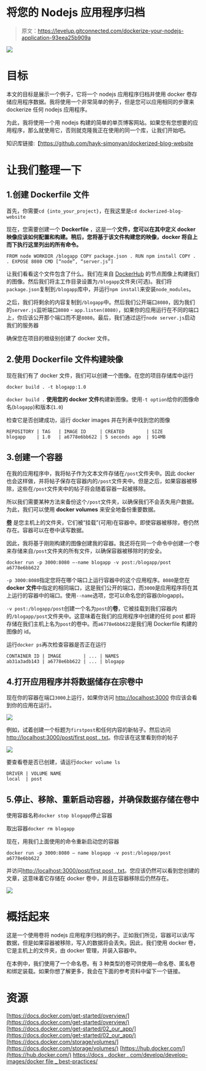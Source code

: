 # 将您的 Nodejs 应用程序归档

> 原文：<https://levelup.gitconnected.com/dockerize-your-nodejs-application-93eea25b909a>

![](img/f7faf2fb17eeb9b81afac5f3f67b55be.png)

# 目标

本文的目标是展示一个例子，它将一个 nodejs 应用程序归档并使用 docker 卷存储应用程序数据。我将使用一个非常简单的例子，但是您可以应用相同的步骤来 dockerize 任何 nodejs 应用程序。

为此，我将使用一个用 nodejs 构建的简单的单页博客网站。如果您有您想要的应用程序，那么就使用它，否则就克隆我正在使用的同一个库，让我们开始吧。

知识库链接:【https://github.com/hayk-simonyan/dockerized-blog-website 

# 让我们整理一下

## 1.创建 Dockerfile 文件

首先，你需要`cd {into_your_project}`，在我这里是`cd dockerized-blog-website`

现在，您需要创建一个 **Dockerfile** ，这是一个**文件，您可以在其中定义 docker 映像应该如何配置和构建。稍后，您将基于该文件构建您的映像，docker 将自上而下执行这里列出的所有命令。**

```
FROM node WORKDIR /blogapp COPY package.json . RUN npm install COPY . . EXPOSE 8080 CMD [“node”, “server.js”]
```

让我们看看这个文件包含了什么。我们在来自 [DockerHub](https://hub.docker.com/) 的节点图像上构建我们的图像。然后我们将主工作目录设置为`/blogapp`文件夹(可选)。我们将`package.json`复制到`/blogapp`库中，并运行`npm install`来安装`node_modules`。

之后，我们将剩余的内容复制到`/blogapp`中。然后我们公开端口`8080`，因为我们的`server.js`监听端口`8080` - `app.listen(8080)`，如果你的应用运行在不同的端口上，你应该公开那个端口而不是`8080`。最后，我们通过运行`node server.js`启动我们的服务器

确保您在项目的根级别创建了 docker 文件。

## 2.使用 Dockerfile 文件构建映像

现在我们有了 docker 文件，我们可以创建一个图像。在您的项目存储库中运行

`docker build . -t blogapp:1.0`

`docker build .` **使用您的 docker 文件**构建新图像。使用`-t option`给你的图像命名(`blogapp`)和版本(`1.0`)

检查它是否创建成功，运行 docker images 并在列表中找到您的图像

```
REPOSITORY | TAG   | IMAGE ID     | CREATED        | SIZE
blogapp    | 1.0   | a6778e6bb622 | 5 seconds ago  | 914MB
```

## 3.创建一个容器

在我的应用程序中，我将帖子作为文本文件存储在`/post`文件夹中。因此 docker 也会这样做，并将帖子保存在容器内的`/post`文件夹中。但是之后，如果容器被移除，这些在`/post`文件夹中的帖子将会随着容器一起被移除。

所以我们需要某种方法来备份这个`/post`文件夹，以确保我们不会丢失用户数据。为此，我们可以使用 **docker volumes** 来安全地备份重要数据。

[**卷**](https://docs.docker.com/storage/volumes/) 是您主机上的文件夹，它们被“挂载”(可用)在容器中。即使容器被移除，卷仍然存在。容器可以在卷中读写数据。

因此，我将基于刚刚构建的图像创建我的容器。我还将在同一个命令中创建一个卷来存储来自`/post`文件夹的所有文件，以确保容器被移除时的安全。

```
docker run -p 3000:8080 —-name blogapp -v post:/blogapp/post a6778e6bb622
```

`-p 3000:8080`指定您将在哪个端口上运行容器中的这个应用程序。`8080`是您在**docker 文件**中指定的相同端口，这是我们公开的端口，而`3000`是应用程序将在其上运行的容器中的端口。使用`--name`选项，您可以命名您的容器(blogapp)。

`-v post:/blogapp/post`创建一个名为`post`的**卷**，它被挂载到我们容器内的`/blogapp/post`文件夹中。这意味着在我们的应用程序中创建的任何 post 都将存储在我们主机上名为`post`的卷中。而`a6778e6bb622`是我们用 Dockerfile 构建的图像的 id。

运行`docker ps`再次检查容器是否正在运行

```
CONTAINER ID | IMAGE        | ... | NAMES
ab31a3adb143 | a6778e6bb622 | ... | blogapp
```

## 4.打开应用程序并将数据储存在宗卷中

现在你的容器在端口`3000`上运行，如果你访问 [http://localhost:3000](http://localhost:3000) 你应该会看到你的应用在运行。

![](img/003f29992188380d823addd459efee47.png)

例如，试着创建一个标题为`firstpost`和任何内容的新帖子。然后访问[http://localhost:3000/post/first post . txt](http://localhost:3000/post/post2.txt)。你应该在这里看到你的帖子

![](img/6274518d5a1ca283667eed712834aa44.png)

要查看卷是否已创建，请运行`docker volume ls`

```
DRIVER | VOLUME NAME
local  | post
```

## 5.停止、移除、重新启动容器，并确保数据存储在卷中

使用容器名称`docker stop blogapp`停止容器

取出容器`docker rm blogapp`

现在，用我们上面使用的命令重新启动您的容器

```
docker run -p 3000:8080 — name blogapp -v post:/blogapp/post a6778e6bb622
```

并访问[http://localhost:3000/post/first post . txt](http://localhost:3000/post/post2.txt)。您应该仍然可以看到您创建的文章，这意味着它存储在 docker 卷中，并且在容器移除后仍然存在。

![](img/6274518d5a1ca283667eed712834aa44.png)

# 概括起来

这是一个使用卷将 nodejs 应用程序归档的例子。正如我们所见，容器可以读/写数据，但是如果容器被移除，写入的数据将会丢失。因此，我们使用 docker 卷，它是主机上的文件夹，由 docker 管理，并装入容器中。

在本例中，我们使用了一个命名卷。有 3 种类型的卷可供使用—命名卷、匿名卷和绑定装载。如果你想了解更多，我会在下面的参考资料中留下一个链接。

# 资源

[https://docs.docker.com/get-started/overview/](https://docs.docker.com/get-started/overview/)
[https://docs.docker.com/get-started/02_our_app/](https://docs.docker.com/get-started/02_our_app/)
[https://docs.docker.com/storage/volumes/](https://docs.docker.com/storage/volumes/)
[https://hub.docker.com/](https://hub.docker.com/)
[https://docs . docker . com/develop/develop-images/docker file _ best-practices/](https://docs.docker.com/develop/develop-images/dockerfile_best-practices/)